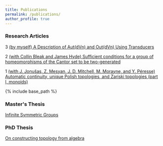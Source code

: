```yaml
---
title: Publications
permalink: /publications/
author_profile: true
---
```


### Research Articles

3 [(by myself) A Description of Aut(dVn) and Out(dVn) Using Transducers](https://arxiv.org/abs/2009.05450)

2 [(with Collin Bleak and James Hyde) Sufficient conditions for a group of homeomorphisms of the Cantor set to be two-generated](https://arxiv.org/abs/2008.04791)

1 [(with J. Jonušas, Z. Mesyan, J. D. Mitchell, M. Morayne, and Y. Péresse) Automatic continuity, unique Polish topologies, and Zariski topologies (part I, monoids)](https://arxiv.org/abs/1912.07029)

{% include base_path %}


### Master's Thesis
[Infinite Symmetric Groups](https://le27.github.io/Luke-Elliott/files/Luke_Masters_Dissertation.pdf)


### PhD Thesis
[On constructing topology from algebra](https://le27.github.io/Luke-Elliott/files/Thesis%20subaru.pdf)
